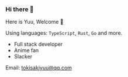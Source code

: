 ### Hi there 👋

Here is Yuu, Welcome 👻

Using languages: `TypeScript`, `Rust`, `Go` and more.

- Full stack developer
- Anime fan
- Slacker

Email: [tokisakiyuu@qq.com](mailto:tokisakiyuu@qq.com?subject=from%20github%20profile)
